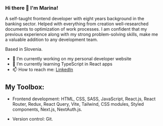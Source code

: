 ### Hi there 👋 I'm Marina!

A self-taught frontend developer with eight years background in the banking sector. Helped with everything from
creation well-researched documents to optimization of work processes. I am confident that my previous experience along
with my strong problem-solving skills, make me a valuable addition to any development team.

Based in Slovenia. 

- 🔭 I’m currently working on my personal developer website
- 🌱 I’m currently learning TypeScript in React apps
- 📫 How to reach me: [LinkedIn](https://www.linkedin.com/in/marina-lapteva/)

## My Toolbox:
- Frontend development: HTML, CSS, SASS, JavaScript, React.js, React Router, Redux, React Query, Vite, Tailwind, CSS modules, Styled components, Next.js, NextAuth.js.

- Version control: Git.
